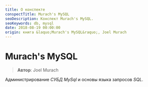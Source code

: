 ```yaml
---
title: О конспекте
conspectTitle: Murach's MySQL
seoDescription: Конспект Murach's MySQL.
seoKeywords: db, mysql
date: 2018-08-19 00:00:00
origin: книга &laquo;Murach's MySQL&raquo;, Joel Murach
---
```

# Murach's MySQL

> **Автор**: Joel Murach

Администрирование *СУБД* *MySql* и основы языка запросов *SQL*.